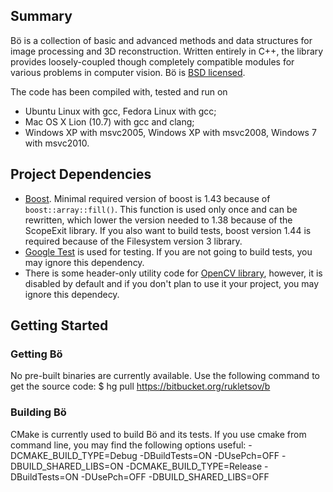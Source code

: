 
Summary
--------
Bö is a collection of basic and advanced methods and data structures for image processing and 3D reconstruction. Written entirely in C++, the library provides loosely-coupled though completely compatible modules for various problems in computer vision. Bö is [BSD licensed](http://opensource.org/licenses/bsd-license.php).

The code has been compiled with, tested and run on 
 * Ubuntu Linux with gcc, Fedora Linux with gcc;
 * Mac OS X Lion (10.7) with gcc and clang;
 * Windows XP with msvc2005, Windows XP with msvc2008, Windows 7 with msvc2010.

Project Dependencies
---------------------
 * [Boost](http://www.boost.org/). Minimal required version of boost is 1.43 because of `boost::array::fill()`. This function is used only once and can be rewritten, which lower the version needed to 1.38 because of the ScopeExit library. If you also want to build tests, boost version 1.44 is required because of the Filesystem version 3 library.
 * [Google Test](http://code.google.com/p/googletest/) is used for testing. If you are not going to build tests, you may ignore this dependency. 
 * There is some header-only utility code for [OpenCV library](http://sourceforge.net/projects/opencvlibrary/), however, it is disabled by default and if you don't plan to use it your project, you may ignore this dependecy.

Getting Started
----------------
### Getting Bö
No pre-built binaries are currently available. Use the following command to get the source code:
      $ hg pull https://bitbucket.org/rukletsov/b

### Building Bö
CMake is currently used to build Bö and its tests. If you use cmake from command line, you may find the following options useful:
      -DCMAKE_BUILD_TYPE=Debug -DBuildTests=ON -DUsePch=OFF -DBUILD_SHARED_LIBS=ON
      -DCMAKE_BUILD_TYPE=Release -DBuildTests=ON -DUsePch=OFF -DBUILD_SHARED_LIBS=OFF
